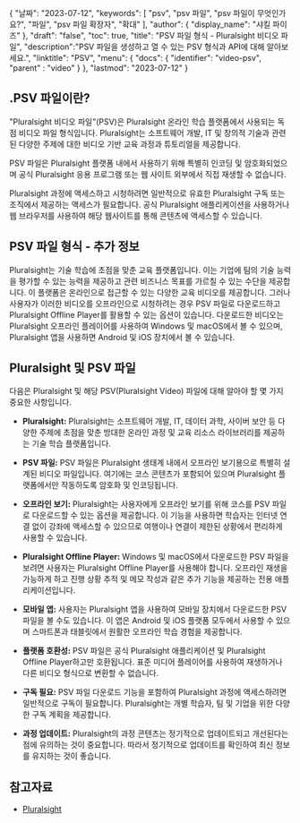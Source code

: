 {
"날짜": "2023-07-12",
  "keywords": [
"psv",
"psv 파일",
"psv 파일이 무엇인가요?",
"파일",
"psv 파일 확장자",
"확대"
],
  "author": {
"display_name": "샤킬 파이즈"
},
"draft": "false",
"toc": true,
"title": "PSV 파일 형식 - Pluralsight 비디오 파일",
  "description":"PSV 파일을 생성하고 열 수 있는 PSV 형식과 API에 대해 알아보세요.",
"linktitle": "PSV",
  "menu": {
    "docs": {
      "identifier": "video-psv",
"parent" : "video"
}
},
"lastmod": "2023-07-12"
}

## .PSV 파일이란?

"Pluralsight 비디오 파일"(PSV)은 Pluralsight 온라인 학습 플랫폼에서 사용되는 독점 비디오 파일 형식입니다. Pluralsight는 소프트웨어 개발, IT 및 창의적 기술과 관련된 다양한 주제에 대한 비디오 기반 교육 과정과 튜토리얼을 제공합니다.

PSV 파일은 Pluralsight 플랫폼 내에서 사용하기 위해 특별히 인코딩 및 암호화되었으며 공식 Pluralsight 응용 프로그램 또는 웹 사이트 외부에서 직접 재생할 수 없습니다.

Pluralsight 과정에 액세스하고 시청하려면 일반적으로 유효한 Pluralsight 구독 또는 조직에서 제공하는 액세스가 필요합니다. 공식 Pluralsight 애플리케이션을 사용하거나 웹 브라우저를 사용하여 해당 웹사이트를 통해 콘텐츠에 액세스할 수 있습니다.

## PSV 파일 형식 - 추가 정보

Pluralsight는 기술 학습에 초점을 맞춘 교육 플랫폼입니다. 이는 기업에 팀의 기술 능력을 평가할 수 있는 능력을 제공하고 관련 비즈니스 목표를 가르칠 수 있는 수단을 제공합니다. 이 플랫폼은 온라인으로 접근할 수 있는 다양한 교육 비디오를 제공합니다. 그러나 사용자가 이러한 비디오를 오프라인으로 시청하려는 경우 PSV 파일로 다운로드하고 Pluralsight Offline Player를 활용할 수 있는 옵션이 있습니다. 다운로드한 비디오는 Pluralsight 오프라인 플레이어를 사용하여 Windows 및 macOS에서 볼 수 있으며, Pluralsight 앱을 사용하면 Android 및 iOS 장치에서 볼 수 있습니다.

## Pluralsight 및 PSV 파일

다음은 Pluralsight 및 해당 PSV(Pluralsight Video) 파일에 대해 알아야 할 몇 가지 중요한 사항입니다.

- **Pluralsight:** Pluralsight는 소프트웨어 개발, IT, 데이터 과학, 사이버 보안 등 다양한 주제에 초점을 맞춘 방대한 온라인 과정 및 교육 리소스 라이브러리를 제공하는 기술 학습 플랫폼입니다.

- **PSV 파일:** PSV 파일은 Pluralsight 생태계 내에서 오프라인 보기용으로 특별히 설계된 비디오 파일입니다. 여기에는 코스 콘텐츠가 포함되어 있으며 Pluralsight 플랫폼에서만 작동하도록 암호화 및 인코딩됩니다.

- **오프라인 보기:** Pluralsight는 사용자에게 오프라인 보기를 위해 코스를 PSV 파일로 다운로드할 수 있는 옵션을 제공합니다. 이 기능을 사용하면 학습자는 인터넷 연결 없이 강좌에 액세스할 수 있으므로 여행이나 연결이 제한된 상황에서 편리하게 사용할 수 있습니다.

- **Pluralsight Offline Player:** Windows 및 macOS에서 다운로드한 PSV 파일을 보려면 사용자는 Pluralsight Offline Player를 사용해야 합니다. 오프라인 재생을 가능하게 하고 진행 상황 추적 및 메모 작성과 같은 추가 기능을 제공하는 전용 애플리케이션입니다.

- **모바일 앱:** 사용자는 Pluralsight 앱을 사용하여 모바일 장치에서 다운로드한 PSV 파일을 볼 수도 있습니다. 이 앱은 Android 및 iOS 플랫폼 모두에서 사용할 수 있으며 스마트폰과 태블릿에서 원활한 오프라인 학습 경험을 제공합니다.

- **플랫폼 호환성:** PSV 파일은 공식 Pluralsight 애플리케이션 및 Pluralsight Offline Player하고만 호환됩니다. 표준 미디어 플레이어를 사용하여 재생하거나 다른 비디오 형식으로 변환할 수 없습니다.

- **구독 필요:** PSV 파일 다운로드 기능을 포함하여 Pluralsight 과정에 액세스하려면 일반적으로 구독이 필요합니다. Pluralsight는 개별 학습자, 팀 및 기업을 위한 다양한 구독 계획을 제공합니다.

- **과정 업데이트:** Pluralsight의 과정 콘텐츠는 정기적으로 업데이트되고 개선된다는 점에 유의하는 것이 중요합니다. 따라서 정기적으로 업데이트를 확인하여 최신 정보를 유지하는 것이 좋습니다.

## 참고자료
* [Pluralsight](https://en.wikipedia.org/wiki/Pluralsight)


